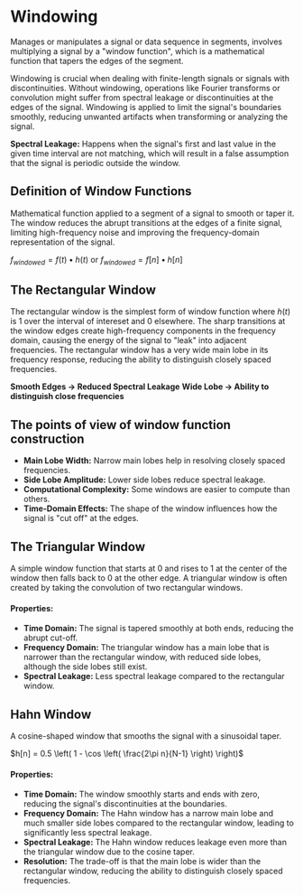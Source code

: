 # Windowing
Manages or manipulates a signal or data sequence in segments, involves multiplying a signal by a "window function", which is a mathematical function that tapers the edges of the segment.

Windowing is crucial when dealing with finite-length signals or signals with discontinuities. Without windowing, operations like Fourier transforms or convolution might suffer from spectral leakage or discontinuities at the edges of the signal. Windowing is applied to limit the signal's boundaries smoothly, reducing unwanted artifacts when transforming or analyzing the signal.

**Spectral Leakage:** Happens when the signal's first and last value in the given time interval are not matching, which will result in a false assumption that the signal is periodic outside the window.

## Definition of Window Functions
Mathematical function applied to a segment of a signal to smooth or taper it. The window reduces the abrupt transitions at the edges of a finite signal, limiting high-frequency noise and improving the frequency-domain representation of the signal.

$f_{windowed} = f(t) • h(t)$ or $f_{windowed} = f[n] • h[n]$

## The Rectangular Window
The rectangular window is the simplest form of window function where $h(t)$ is 1 over the interval of intereset and 0 elsewhere. The sharp transitions at the window edges create high-frequency components in the frequency domain, causing the energy of the signal to "leak" into adjacent frequencies. The rectangular window has a very wide main lobe in its frequency response, reducing the ability to distinguish closely spaced frequencies.

**Smooth Edges -> Reduced Spectral Leakage**
**Wide Lobe -> Ability to distinguish close frequencies**

## The points of view of window function construction
- **Main Lobe Width:** Narrow main lobes help in resolving closely spaced frequencies.
- **Side Lobe Amplitude:** Lower side lobes reduce spectral leakage.
- **Computational Complexity:** Some windows are easier to compute than others.
- **Time-Domain Effects:** The shape of the window influences how the signal is "cut off" at the edges.

## The Triangular Window
A simple window function that starts at 0 and rises to 1 at the center of the window then falls back to 0 at the other edge. A triangular window is often created by taking the convolution of two rectangular windows.

#### Properties:
- **Time Domain:** The signal is tapered smoothly at both ends, reducing the abrupt cut-off.
- **Frequency Domain:** The triangular window has a main lobe that is narrower than the rectangular window, with reduced side lobes, although the side lobes still exist.
- **Spectral Leakage:** Less spectral leakage compared to the rectangular window.

## Hahn Window
A cosine-shaped window that smooths the signal with a sinusoidal taper.

$h[n] = 0.5 \left( 1 - \cos \left( \frac{2\pi n}{N-1} \right) \right)$

#### Properties:
- **Time Domain:** The window smoothly starts and ends with zero, reducing the signal's discontinuities at the boundaries.
- **Frequency Domain:** The Hahn window has a narrow main lobe and much smaller side lobes compared to the rectangular window, leading to significantly less spectral leakage.
- **Spectral Leakage:** The Hahn window reduces leakage even more than the triangular window due to the cosine taper.
- **Resolution:** The trade-off is that the main lobe is wider than the rectangular window, reducing the ability to distinguish closely spaced frequencies.
